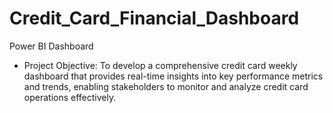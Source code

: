 # Credit_Card_Financial_Dashboard
Power BI Dashboard

* Project Objective:
    To develop a comprehensive credit 
    card weekly dashboard that 
    provides real-time insights into key 
    performance metrics and trends, 
    enabling stakeholders to monitor 
    and analyze credit card operations 
    effectively.
